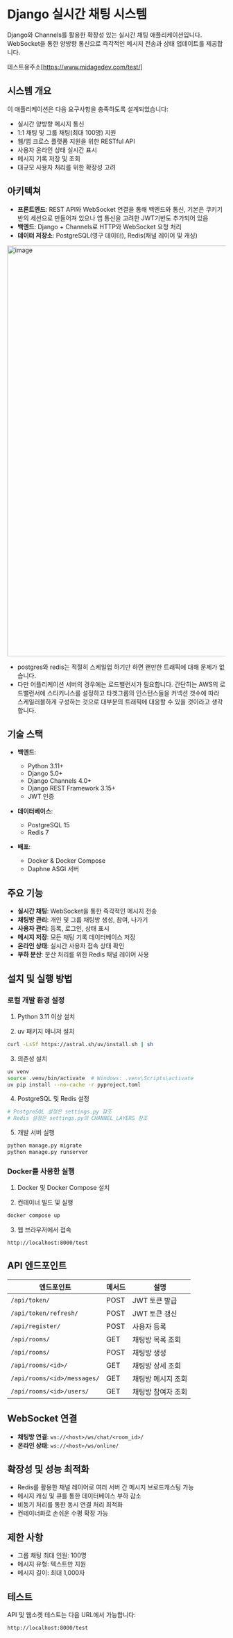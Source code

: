 # Django 실시간 채팅 시스템

Django와 Channels를 활용한 확장성 있는 실시간 채팅 애플리케이션입니다. WebSocket을 통한 양방향 통신으로 즉각적인 메시지 전송과 상태 업데이트를 제공합니다.

테스트용주소[https://www.midagedev.com/test/]

## 시스템 개요

이 애플리케이션은 다음 요구사항을 충족하도록 설계되었습니다:

- 실시간 양방향 메시지 통신
- 1:1 채팅 및 그룹 채팅(최대 100명) 지원
- 웹/앱 크로스 플랫폼 지원을 위한 RESTful API
- 사용자 온라인 상태 실시간 표시
- 메시지 기록 저장 및 조회
- 대규모 사용자 처리를 위한 확장성 고려

## 아키텍쳐

- **프론트엔드**: REST API와 WebSocket 연결을 통해 백엔드와 통신, 기본은 쿠키기반의 세션으로 만들어져 있으나 앱 통신을 고려한 JWT기반도 추가되어 있음
- **백엔드**: Django + Channels로 HTTP와 WebSocket 요청 처리
- **데이터 저장소**: PostgreSQL(영구 데이터), Redis(채널 레이어 및 캐싱)

<img width="946" alt="image" src="https://github.com/user-attachments/assets/596bb19d-3910-44ac-a52c-048f124e9bd2" />

- postgres와 redis는 적절히 스케일업 하기만 하면 왠만한 트래픽에 대해 문제가 없습니다.
- 다만 어플리케이션 서버의 경우에는 로드밸런서가 필요합니다. 간단히는 AWS의 로드밸런서에 스티키니스를 설정하고 타겟그룹의 인스턴스들을 커넥션 갯수에 따라 스케일러블하게 구성하는 것으로 대부분의 트래픽에 대응할 수 있을 것이라고 생각합니다.

## 기술 스택

- **백엔드**:
  - Python 3.11+
  - Django 5.0+
  - Django Channels 4.0+
  - Django REST Framework 3.15+
  - JWT 인증

- **데이터베이스**:
  - PostgreSQL 15
  - Redis 7

- **배포**:
  - Docker & Docker Compose
  - Daphne ASGI 서버

## 주요 기능

- **실시간 채팅**: WebSocket을 통한 즉각적인 메시지 전송
- **채팅방 관리**: 개인 및 그룹 채팅방 생성, 참여, 나가기
- **사용자 관리**: 등록, 로그인, 상태 표시
- **메시지 저장**: 모든 채팅 기록 데이터베이스 저장
- **온라인 상태**: 실시간 사용자 접속 상태 확인
- **부하 분산**: 분산 처리를 위한 Redis 채널 레이어 사용

## 설치 및 실행 방법

### 로컬 개발 환경 설정

1. Python 3.11 이상 설치

2. uv 패키지 매니저 설치
```bash
curl -LsSf https://astral.sh/uv/install.sh | sh
```

3. 의존성 설치
```bash
uv venv
source .venv/bin/activate  # Windows: .venv\Scripts\activate
uv pip install --no-cache -r pyproject.toml
```

4. PostgreSQL 및 Redis 설정
```bash
# PostgreSQL 설정은 settings.py 참조
# Redis 설정은 settings.py의 CHANNEL_LAYERS 참조
```

5. 개발 서버 실행
```bash
python manage.py migrate
python manage.py runserver
```

### Docker를 사용한 실행

1. Docker 및 Docker Compose 설치

2. 컨테이너 빌드 및 실행
```bash
docker compose up
```

3. 웹 브라우저에서 접속
```
http://localhost:8000/test
```

## API 엔드포인트

| 엔드포인트               | 메서드 | 설명                     |
|-------------------------|--------|------------------------|
| `/api/token/`           | POST   | JWT 토큰 발급           |
| `/api/token/refresh/`   | POST   | JWT 토큰 갱신           |
| `/api/register/`        | POST   | 사용자 등록             |
| `/api/rooms/`           | GET    | 채팅방 목록 조회         |
| `/api/rooms/`           | POST   | 채팅방 생성             |
| `/api/rooms/<id>/`      | GET    | 채팅방 상세 조회         |
| `/api/rooms/<id>/messages/` | GET | 채팅방 메시지 조회       |
| `/api/rooms/<id>/users/`    | GET | 채팅방 참여자 조회       |

## WebSocket 연결

- **채팅방 연결**: `ws://<host>/ws/chat/<room_id>/`
- **온라인 상태**: `ws://<host>/ws/online/`

## 확장성 및 성능 최적화

- Redis를 활용한 채널 레이어로 여러 서버 간 메시지 브로드캐스팅 가능
- 메시지 캐싱 및 큐를 통한 데이터베이스 부하 감소
- 비동기 처리를 통한 동시 연결 처리 최적화
- 컨테이너화로 손쉬운 수평 확장 가능

## 제한 사항

- 그룹 채팅 최대 인원: 100명
- 메시지 유형: 텍스트만 지원
- 메시지 길이: 최대 1,000자

## 테스트

API 및 웹소켓 테스트는 다음 URL에서 가능합니다:
```
http://localhost:8000/test
